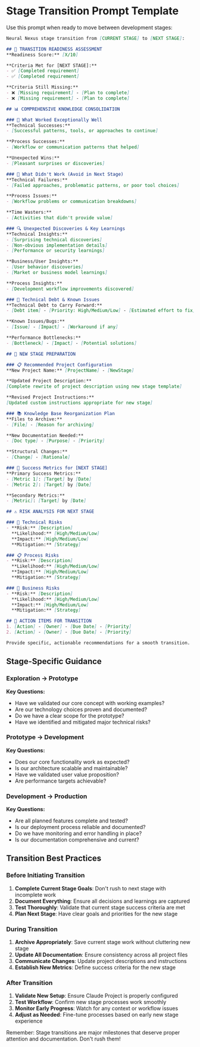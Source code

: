 # Stage Transition Prompt Template

Use this prompt when ready to move between development stages:

```markdown
Neural Nexus stage transition from [CURRENT STAGE] to [NEXT STAGE]:

## 🎯 TRANSITION READINESS ASSESSMENT
**Readiness Score:** [X/10]

**Criteria Met for [NEXT STAGE]:**
- ✅ [Completed requirement]
- ✅ [Completed requirement]

**Criteria Still Missing:**
- ❌ [Missing requirement] - [Plan to complete]
- ❌ [Missing requirement] - [Plan to complete]

## 📊 COMPREHENSIVE KNOWLEDGE CONSOLIDATION

### 🎉 What Worked Exceptionally Well
**Technical Successes:**
- [Successful patterns, tools, or approaches to continue]

**Process Successes:**
- [Workflow or communication patterns that helped]

**Unexpected Wins:**
- [Pleasant surprises or discoveries]

### 🚫 What Didn't Work (Avoid in Next Stage)
**Technical Failures:**
- [Failed approaches, problematic patterns, or poor tool choices]

**Process Issues:**
- [Workflow problems or communication breakdowns]

**Time Wasters:**
- [Activities that didn't provide value]

### 🔍 Unexpected Discoveries & Key Learnings
**Technical Insights:**
- [Surprising technical discoveries]
- [Non-obvious implementation details]
- [Performance or security learnings]

**Business/User Insights:**
- [User behavior discoveries]
- [Market or business model learnings]

**Process Insights:**
- [Development workflow improvements discovered]

### 🔧 Technical Debt & Known Issues
**Technical Debt to Carry Forward:**
- [Debt item] - [Priority: High/Medium/Low] - [Estimated effort to fix]

**Known Issues/Bugs:**
- [Issue] - [Impact] - [Workaround if any]

**Performance Bottlenecks:**
- [Bottleneck] - [Impact] - [Potential solutions]

## 🚀 NEW STAGE PREPARATION

### 📋 Recommended Project Configuration
**New Project Name:** [ProjectName] - [NewStage]

**Updated Project Description:**
[Complete rewrite of project description using new stage template]

**Revised Project Instructions:**
[Updated custom instructions appropriate for new stage]

### 📚 Knowledge Base Reorganization Plan
**Files to Archive:**
- [File] - [Reason for archiving]

**New Documentation Needed:**
- [Doc type] - [Purpose] - [Priority]

**Structural Changes:**
- [Change] - [Rationale]

### 🎯 Success Metrics for [NEXT STAGE]
**Primary Success Metrics:**
- [Metric 1]: [Target] by [Date]
- [Metric 2]: [Target] by [Date]

**Secondary Metrics:**
- [Metric]: [Target] by [Date]

## ⚠️ RISK ANALYSIS FOR NEXT STAGE

### 🔧 Technical Risks
- **Risk:** [Description]
  **Likelihood:** [High/Medium/Low]
  **Impact:** [High/Medium/Low]
  **Mitigation:** [Strategy]

### 📋 Process Risks
- **Risk:** [Description]
  **Likelihood:** [High/Medium/Low]
  **Impact:** [High/Medium/Low]
  **Mitigation:** [Strategy]

### 💼 Business Risks
- **Risk:** [Description]
  **Likelihood:** [High/Medium/Low]
  **Impact:** [High/Medium/Low]
  **Mitigation:** [Strategy]

## 📝 ACTION ITEMS FOR TRANSITION
1. [Action] - [Owner] - [Due Date] - [Priority]
2. [Action] - [Owner] - [Due Date] - [Priority]

Provide specific, actionable recommendations for a smooth transition.
```

## Stage-Specific Guidance

### Exploration → Prototype
**Key Questions:**
- Have we validated our core concept with working examples?
- Are our technology choices proven and documented?
- Do we have a clear scope for the prototype?
- Have we identified and mitigated major technical risks?

### Prototype → Development
**Key Questions:**
- Does our core functionality work as expected?
- Is our architecture scalable and maintainable?
- Have we validated user value proposition?
- Are performance targets achievable?

### Development → Production
**Key Questions:**
- Are all planned features complete and tested?
- Is our deployment process reliable and documented?
- Do we have monitoring and error handling in place?
- Is our documentation comprehensive and current?

## Transition Best Practices

### Before Initiating Transition
1. **Complete Current Stage Goals**: Don't rush to next stage with incomplete work
2. **Document Everything**: Ensure all decisions and learnings are captured
3. **Test Thoroughly**: Validate that current stage success criteria are met
4. **Plan Next Stage**: Have clear goals and priorities for the new stage

### During Transition
1. **Archive Appropriately**: Save current stage work without cluttering new stage
2. **Update All Documentation**: Ensure consistency across all project files
3. **Communicate Changes**: Update project descriptions and instructions
4. **Establish New Metrics**: Define success criteria for the new stage

### After Transition
1. **Validate New Setup**: Ensure Claude Project is properly configured
2. **Test Workflow**: Confirm new stage processes work smoothly
3. **Monitor Early Progress**: Watch for any context or workflow issues
4. **Adjust as Needed**: Fine-tune processes based on early new stage experience

Remember: Stage transitions are major milestones that deserve proper attention and documentation. Don't rush them!
